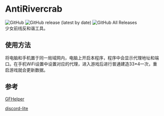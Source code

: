 # AntiRivercrab
![GitHub](https://img.shields.io/github/license/xxzl0130/AntiRivercrab) ![GitHub release (latest by date)](https://img.shields.io/github/v/release/xxzl0130/AntiRivercrab) ![GitHub All Releases](https://img.shields.io/github/downloads/xxzl0130/AntiRivercrab/total)  
少女前线反和谐工具。

## 使用方法

将电脑和手机置于同一局域网内，电脑上开启本程序，程序中会显示代理地址和端口。在手机WiFi设置中设置对应的代理，进入游戏后进行普通建造33*4一次，重启游戏就会更新数据。

## 参考

[GFHelper](https://github.com/ihciah/GFHelper)

[discord-lite](https://github.com/cnnblike/discord-lite)
